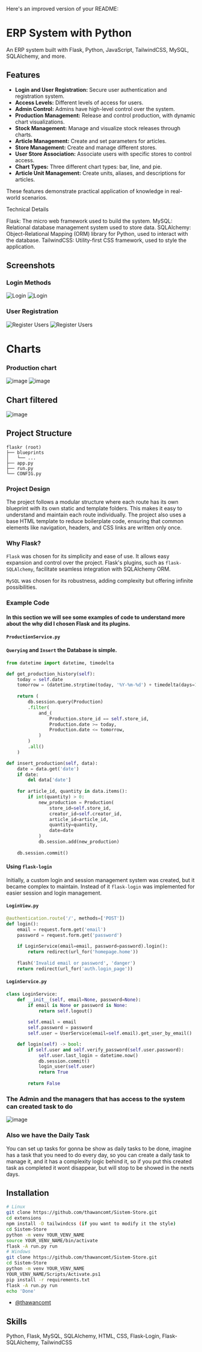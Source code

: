 
Here's an improved version of your README:

# ERP System with Python

An ERP system built with Flask, Python, JavaScript, TailwindCSS, MySQL, SQLAlchemy, and more.

## Features

- **Login and User Registration:** Secure user authentication and registration system.
- **Access Levels:** Different levels of access for users.
- **Admin Control:** Admins have high-level control over the system.
- **Production Management:** Release and control production, with dynamic chart visualizations.
- **Stock Management:** Manage and visualize stock releases through charts.
- **Article Management:** Create and set parameters for articles.
- **Store Management:** Create and manage different stores.
- **User Store Association:** Associate users with specific stores to control access.
- **Chart Types:** Three different chart types: bar, line, and pie.
- **Article Unit Management:** Create units, aliases, and descriptions for articles.

These features demonstrate practical application of knowledge in real-world scenarios.

Technical Details

Flask: The micro web framework used to build the system.
MySQL: Relational database management system used to store data.
SQLAlchemy: Object-Relational Mapping (ORM) library for Python, used to interact with the database.
TailwindCSS: Utility-first CSS framework, used to style the application.

## Screenshots

### Login Methods
![Login](https://github.com/thawancomt/Sistem-Store/assets/131563700/a2340d9e-cda0-4711-857c-b6eb3a8efa49)
![Login](https://github.com/thawancomt/Sistem-Store/assets/131563700/9f5924f2-6ef3-494c-b46b-6c7a9b3d4da2)

### User Registration
![Register Users](https://github.com/thawancomt/Sistem-Store/assets/131563700/cf58b0a8-6c34-4dd1-8c85-65c20c945c95)
![Register Users](https://github.com/thawancomt/Sistem-Store/assets/131563700/2c074932-6624-4481-943f-9434d6a8d56d)
# Charts

### Production chart
![image](https://github.com/thawancomt/Sistem-Store/assets/131563700/034d32b8-7ad5-48b8-9c17-febe0dd676f3)
![image](https://github.com/thawancomt/Sistem-Store/assets/131563700/435e5844-c5ef-4e06-b318-9c69b7ca45ee)

## Chart filtered
![image](https://github.com/thawancomt/Sistem-Store/assets/131563700/767298de-0e73-4f28-a6ca-4a72edeb36f3)
## Project Structure

```plaintext
flaskr (root)
├── blueprints
│   └── ...
├── app.py
├── run.py
└── CONFIG.py
```

### Project Design

The project follows a modular structure where each route has its own blueprint with its own static and template folders. This makes it easy to understand and maintain each route individually. The project also uses a base HTML template to reduce boilerplate code, ensuring that common elements like navigation, headers, and CSS links are written only once.

### Why Flask?

`Flask` was chosen for its simplicity and ease of use. It allows easy expansion and control over the project. Flask's plugins, such as `flask-SQLAlchemy`, facilitate seamless integration with SQLAlchemy ORM. 

`MySQL` was chosen for its robustness, adding complexity but offering infinite possibilities.

### Example Code
#### In this section we will see some examples of code to understand more about the why did I chosen Flask and its plugins.

#### `ProductionService.py`

#### `Querying` and `Insert` the Database is simple.

```python
from datetime import datetime, timedelta

def get_production_history(self):
    today = self.date
    tomorrow = (datetime.strptime(today, '%Y-%m-%d') + timedelta(days=1))
    
    return (
        db.session.query(Production)
        .filter(
            and_(
                Production.store_id == self.store_id,
                Production.date >= today,
                Production.date <= tomorrow,
            )
        )
        .all()
    )

def insert_production(self, data):
    date = data.get('date')
    if date:
        del data['date']
        
    for article_id, quantity in data.items():
        if int(quantity) > 0:
            new_production = Production(
                store_id=self.store_id,
                creator_id=self.creator_id,
                article_id=article_id,
                quantity=quantity,
                date=date
            )
            db.session.add(new_production)
            
    db.session.commit()
```

#### Using `flask-login`

Initially, a custom login and session management system was created, but it became complex to maintain. Instead of it `flask-login` was implemented for easier session and login management.

#### `LoginView.py`

```python
@authentication.route('/', methods=['POST'])
def login():
    email = request.form.get('email')
    password = request.form.get('password')
    
    if LoginService(email=email, password=password).login():
        return redirect(url_for('homepage.home'))
    
    flash('Invalid email or password', 'danger')
    return redirect(url_for('auth.login_page'))
```

#### `LoginService.py`

```python
class LoginService:
    def __init__(self, email=None, password=None):
        if email is None or password is None:
            return self.logout()
        
        self.email = email
        self.password = password
        self.user = UserService(email=self.email).get_user_by_email()

    def login(self) -> bool:
        if self.user and self.verify_password(self.user.password):
            self.user.last_login = datetime.now()
            db.session.commit()
            login_user(self.user)
            return True
        
        return False
```
### The Admin and the managers that has access to the system can created task to do
![image](https://github.com/thawancomt/Sistem-Store/assets/131563700/5897e1fc-a43d-4c4b-a3fc-391c33e4d581)

### Also we have the Daily Task
You can set up tasks for gonna be show as daily tasks to be done, imagine has a task that you need to do every day, so you can create a daily task to manage it, and it has a complexity logic behind it, so if you put this created task as completed it wont disappear, but will stop to be showed in the nexts days.


## Installation

```bash
# Linux
git clone https://github.com/thawancomt/Sistem-Store.git
cd extensions
npm install -D tailwindcss (if you want to modify it the style)
cd Sistem-Store
python -m venv YOUR_VENV_NAME
source YOUR_VENV_NAME/bin/activate
flask -A run.py run
# Windows
git clone https://github.com/thawancomt/Sistem-Store.git
cd Sistem-Store
python -m venv YOUR_VENV_NAME
YOUR_VENV_NAME/Scripts/Activate.ps1
pip install -r requirements.txt
flask -A run.py run
echo 'Done'

```

- [@thawancomt](https://www.github.com/thawancomt)

## Skills

Python, Flask, MySQL, SQLAlchemy, HTML, CSS, Flask-Login, Flask-SQLAlchemy, TailwindCSS
